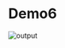 # Demo6

![output](https://user-images.githubusercontent.com/83118372/121241922-d1ef6c80-c850-11eb-8a75-80f07b31d717.JPG)
